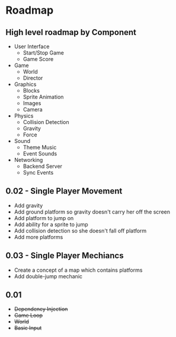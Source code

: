 # Roadmap

## High level roadmap by Component

- User Interface
	- Start/Stop Game
	- Game Score
- Game
	- World
	- Director
- Graphics
	- Blocks
	- Sprite Animation
	- Images
	- Camera
- Physics
	- Collision Detection
	- Gravity
	- Force
- Sound
	- Theme Music
	- Event Sounds
- Networking
	- Backend Server
	- Sync Events

## 0.02 - Single Player Movement

- Add gravity
- Add ground platform so gravity doesn't carry her off the screen
- Add platform to jump on
- Add ability for a sprite to jump
- Add collision detection so she doesn't fall off platform
- Add more platforms

## 0.03 - Single Player Mechiancs

- Create a concept of a map which contains platforms
- Add double-jump mechanic

## 0.01

- ~~Dependency Injection~~
- ~~Game Loop~~
- ~~World~~
- ~~Basic Input~~

